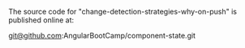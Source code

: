 The source code for "change-detection-strategies-why-on-push" is published online at:

git@github.com:AngularBootCamp/component-state.git
